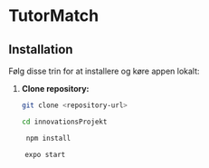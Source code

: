 # TutorMatch

## Installation

Følg disse trin for at installere og køre appen lokalt:

1. **Clone repository:**

   ```bash
   git clone <repository-url>

   cd innovationsProjekt

    npm install
   ```

```
    expo start

```
